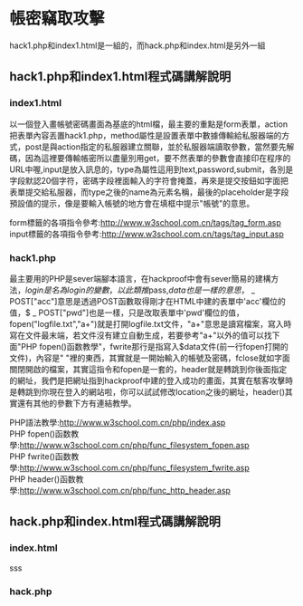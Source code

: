 # 帳密竊取攻擊           
hack1.php和index1.html是一組的，而hack.php和index.html是另外一組         
            
## hack1.php和index1.html程式碼講解說明            
### index1.html         
以一個登入畫帳號密碼畫面為基底的html檔，最主要的重點是form表單，action把表單內容丟置hack1.php，method屬性是設置表單中數據傳輸給私服器端的方式，post是與action指定的私服器建立關聯，並於私服器端讀取參數，當然要先解碼，因為這裡要傳輸帳密所以盡量別用get，要不然表單的參數會直接印在程序的URL中喔,input是放入訊息的，type為屬性這用到text,password,submit，各別是字段默認20個字符，密碼字段裡面輸入的字符會掩蓋，再來是提交按鈕如字面把表單提交給私服器，而type之後的name為元素名稱，最後的placeholder是字段預設值的提示，像是要輸入帳號的地方會在填框中提示"帳號"的意思。            
                        
form標籤的各項指令參考:http://www.w3school.com.cn/tags/tag_form.asp      
input標籤的各項指令參考:http://www.w3school.com.cn/tags/tag_input.asp    
      
### hack1.php           
最主要用的PHP是sever端腳本語言，在hackproof中會有sever簡易的建構方法，$login是名為login的變數，以此類推$pass,$data也是一樣的意思，$ _ POST["acc"]意思是透過POST函數取得剛才在HTML中建的表單中'acc'欄位的值，$ _ POST["pwd"]也是一樣，只是改取表單中'pwd'欄位的值， fopen("logfile.txt","a+")就是打開logfile.txt文件，"a+"意思是讀寫檔案，寫入時寫在文件最末端，若文件沒有建立自動生成，若要參考"a+"以外的值可以找下面"PHP  fopen()函数教學"，fwrite那行是指寫入$data文件(前一行fopen打開的文件)，內容是"  "裡的東西，其實就是一開始輸入的帳號及密碼，fclose就如字面關閉開啟的檔案，其實這指令和fopen是一套的，header就是轉跳到你後面指定的網址，我們是把網址指到hackproof中建的登入成功的畫面，其實在駭客攻擊時是轉跳到你現在登入的網站啦，你可以試試修改location之後的網址，header()其實還有其他的參數下方有連結教學。
                        
PHP語法教學:http://www.w3school.com.cn/php/index.asp                        
PHP  fopen()函数教學:http://www.w3school.com.cn/php/func_filesystem_fopen.asp           
PHP  fwrite()函数教學:http://www.w3school.com.cn/php/func_filesystem_fwrite.asp         
PHP  header()函数教學:http://www.w3school.com.cn/php/func_http_header.asp           
            
## hack.php和index.html程式碼講解說明              
### index.html         
sss
                        
### hack.php           
